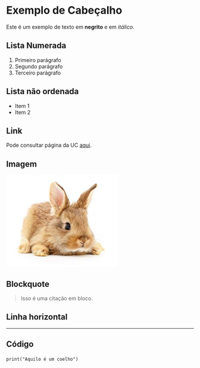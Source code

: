 # Exemplo de Cabeçalho

Este é um exemplo de texto em **negrito** e em *itálico*.
    
## Lista Numerada
1. Primeiro parágrafo
2. Segundo parágrafo
3. Terceiro parágrafo

## Lista não ordenada

- Item 1
- Item 2
    
## Link
Pode consultar página da UC [aqui](https://elearning.uminho.pt/ultra/courses/_59933_1/cl/outline).

## Imagem
![coelho](coelho.jpg)

## Blockquote

> Isso é uma citação em bloco.

## Linha horizontal
---

## Código

```print("Aquilo é um coelho")```
